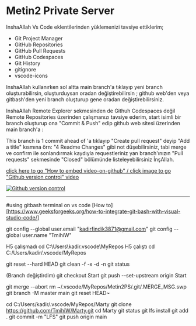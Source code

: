 # Metin2 Private Server
InshaAllah Vs Code eklentilerinden yüklemenizi tavsiye ettiklerim;
- Git Project Manager
- GitHub Repositories
- GitHub Pull Requests
- GitHub Codespaces
- Git History
- gitignore
- vscode-icons

InshaAllah kullanırken sol altta main branch'a tıklayıp yeni branch oluşturabilirsin, oluşturduysan oradan değiştirebilirsin ; github web'den veya gitbash'den yeni branch oluşturup gene oradan değiştirebilirsiniz.

InshaAllah Remote Explorer sekmesinden de Githuh Codespaces değil Remote Repositories üzerinden çalışmanızı tavsiye ederim, start isimli bir branch oluşturup ona "Commit & Push" edip github web sitesi üzerinden main branch'a :

This branch is 1 commit ahead of 'a tıklayıp "Create pull request" deyip "Add a title" kısmına  örn: "4 Readme Changes" gibi not düşebilirsiniz, tabi merge ve confirm ile sonlandırmak kaydıyla requestleriniz yan branch'ınızın "Pull requests" sekmesinde "Closed" bölümünde listeleyebilirsiniz İnşAllah.


[click here to go "How to embed video-on-github" / click image to go "Github version control" video](https://stackoverflow.com/questions/11804820/how-can-i-embed-a-youtube-video-on-github-wiki-pages "video-on-github")

[![Github version control](https://img.youtube.com/vi/6ebE_XxmDWY/3.jpg)](https://www.youtube.com/watch?v=6ebE_XxmDWY "Github version control")


***
#using gitbash terminal on vs code 
[How to][https://www.geeksforgeeks.org/how-to-integrate-git-bash-with-visual-studio-code/]

git config --global user.email "kadirfindik3871@gmail.com"
git config --global user.name "TmihiW"

H5 çalışmadı
cd C:\Users\kadir\.vscode\MyRepos
H5 çalıştı
cd C:/Users/kadir/.vscode/MyRepos


git reset --hard HEAD
git clean -f -x -d -n
git status

(Branch değiştirdim)
git checkout Start
git push --set-upstream origin Start

git merge --abort
rm ~/.vscode/MyRepos/Metin2PS/.git/.MERGE_MSG.swp
git branch -M master main
git reset HEAD~ 


cd C:/Users/kadir/.vscode/MyRepos/Marty
git clone https://github.com/TmihiW/Marty.git
cd Marty
git status
git lfs install
git add .
git commit -m "LFS"
git push origin main